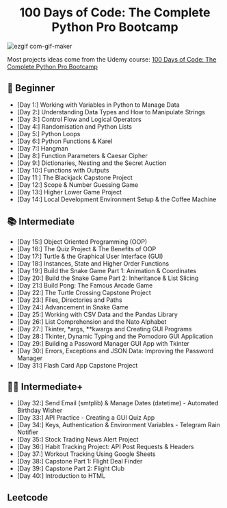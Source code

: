 <h1 align="center">100 Days of Code: The Complete Python Pro Bootcamp
</h1>

![ezgif com-gif-maker](https://github.com/CodeSageVedx/100_Days_of_code_Python/assets/141636261/77511bcb-3464-4538-8062-1924798100ec)


Most projects ideas come from the Udemy course: [100 Days of Code: The Complete Python Pro Bootcamp](https://www.udemy.com/course/100-days-of-code/)


## 🔰 Beginner 
- [Day 1:] Working with Variables in Python to Manage Data
- [Day 2:] Understanding Data Types and How to Manipulate Strings
- [Day 3:] Control Flow and Logical Operators
- [Day 4:] Randomisation and Python Lists
- [Day 5:] Python Loops
- [Day 6:] Python Functions & Karel
- [Day 7:] Hangman
- [Day 8:] Function Parameters & Caesar Cipher
- [Day 9:] Dictionaries, Nesting and the Secret Auction
- [Day 10:] Functions with Outputs
- [Day 11:] The Blackjack Capstone Project
- [Day 12:] Scope & Number Guessing Game
- [Day 13:] Higher Lower Game Project
- [Day 14:] Local Development Environment Setup & the Coffee Machine

## 📚 Intermediate
- [Day 15:] Object Oriented Programming (OOP)
- [Day 16:] The Quiz Project & The Benefits of OOP
- [Day 17:] Turtle & the Graphical User Interface (GUI)
- [Day 18:] Instances, State and Higher Order Functions
- [Day 19:] Build the Snake Game Part 1: Animation & Coordinates
- [Day 20:] Build the Snake Game Part 2: Inheritance & List Slicing
- [Day 21:] Build Pong: The Famous Arcade Game
- [Day 22:] The Turtle Crossing Capstone Project
- [Day 23:] Files, Directories and Paths 
- [Day 24:] Advancement in Snake Game
- [Day 25:] Working with CSV Data and the Pandas Library
- [Day 26:] List Comprehension and the Nato Alphabet
- [Day 27:] Tkinter, *args, **kwargs and Creating GUI Programs
- [Day 28:] Tkinter, Dynamic Typing and the Pomodoro GUI Application
- [Day 29:] Building a Password Manager GUI App with Tkinter
- [Day 30:] Errors, Exceptions and JSON Data: Improving the Password Manager
- [Day 31:] Flash Card App Capstone Project

## 👨‍💻 Intermediate+
- [Day 32:] Send Email (smtplib) & Manage Dates (datetime) - Automated Birthday Wisher
- [Day 33:] API Practice - Creating a GUI Quiz App
- [Day 34:] Keys, Authentication & Environment Variables - Telegram Rain Notifier
- [Day 35:] Stock Trading News Alert Project
- [Day 36:] Habit Tracking Project: API Post Requests & Headers
- [Day 37:] Workout Tracking Using Google Sheets
- [Day 38:] Capstone Part 1: Flight Deal Finder
- [Day 39:] Capstone Part 2: Flight Club
- [Day 40:] Introduction to HTML

## Leetcode ##
